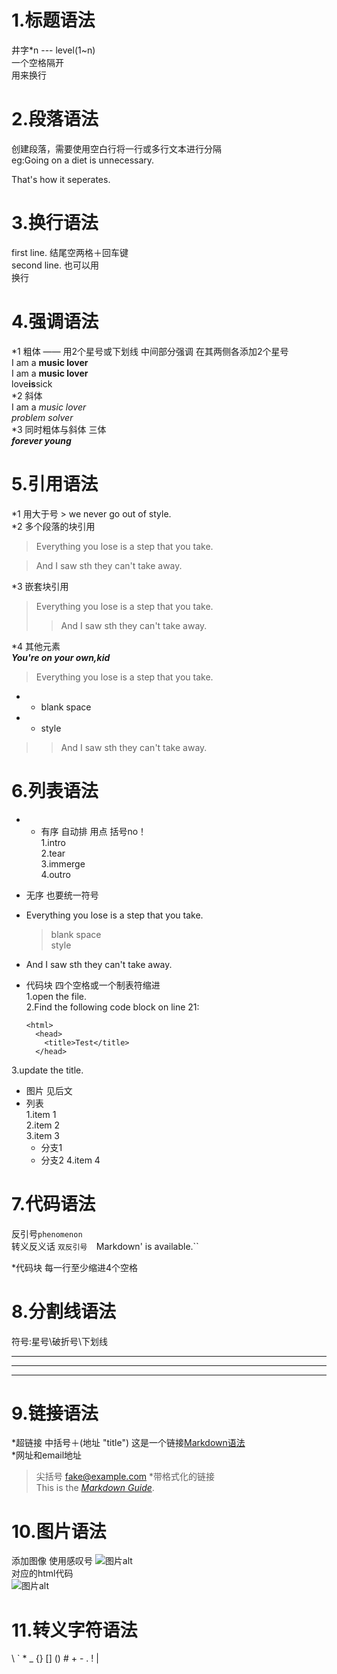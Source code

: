 # 1.标题语法
   井字*n --- level(1~n) <br>
   一个空格隔开
   <br> 用来换行

# 2.段落语法
   创建段落，需要使用空白行将一行或多行文本进行分隔<br>
 eg:Going on a diet is unnecessary.

That's how it seperates.

# 3.换行语法
first line.  结尾空两格＋回车键  
second line.
也可以用 <br> 换行


# 4.强调语法 
*1 粗体 —— 用2个星号或下划线  中间部分强调 在其两侧各添加2个星号  
I am a **music lover**  
I am a __music lover__  
love**is**sick  
*2 斜体  
I am a *music lover*  
*problem solver*  
*3 同时粗体与斜体  三体  
***forever young***

# 5.引用语法  
*1 用大于号 > we never go out of style.  
*2 多个段落的块引用  
>Everything you lose is a step that you take.

>And I saw sth they can't take away.  

*3 嵌套块引用  
>Everything you lose is a step that you take.
>>And I saw sth they can't take away.  

*4 其他元素  
***You're on your own,kid***
>Everything you lose is a step that you take.  
* - blank space  
* - style  
>>And I saw sth they can't take away.  

# 6.列表语法  
* - 有序  自动排  用点 括号no！  
1.intro  
2.tear  
3.immerge  
4.outro  
* 无序 也要统一符号

* Everything you lose is a step that you take.  
 
  >blank space  
  >style  
  >
 * And I saw sth they can't take away.  
* 代码块 四个空格或一个制表符缩进  
1.open the file.  
2.Find the following code block on line 21:  

      <html>
        <head>
          <title>Test</title> 
        </head>  
3.update the title.
* 图片 见后文
* 列表  
1.item 1  
2.item 2  
3.item 3  
    - 分支1
    - 分支2
4.item 4

# 7.代码语法
反引号`phenomenon`  
转义反义话 `` 双反引号  
``Markdown' is available.``


*代码块 每一行至少缩进4个空格
      <html>
        <head>
        </head>
      </html>

# 8.分割线语法
符号:星号\破折号\下划线  
***
---
____

# 9.链接语法
*超链接 中括号＋(地址 "title")
这是一个链接[Markdown语法](https://markdown.com.cn "the best tutorial")  
*网址和email地址  
>尖括号 <fake@example.com>
*带格式化的链接  
> This is the *[Markdown Guide](https://markdownguide.org)*.

# 10.图片语法
添加图像 使用感叹号 ![图片alt](链接 "title")  
对应的html代码  
<img src="图片链接" alt="图片alt" title="图片标题">

# 11.转义字符语法
\ ` * _ {} [] () # + - . ! |

